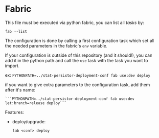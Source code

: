 Fabric
======

This file must be executed via python fabric, you can list all *tasks* by:

    fab --list

The configuration is done by calling a first configuration task which set all the needed parameters in the fabric's ```env``` variable.

If your configuration is outside of this repository (and it should!), you can add it in the python path and call the ```use``` task with the task you want to import.

ex:
    ```PYTHONPATH=../stat-persistor-deployment-conf fab use:dev deploy```

if you want to give extra parameters to the configuration task, add them after it's name:

    ```PYTHONPATH=../stat-persistor-deployment-conf fab use:dev let:branch=release deploy```

Features:

* deploy/upgrade:

    ```fab <conf> deploy```

